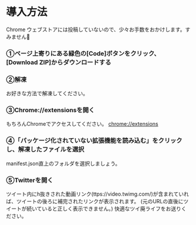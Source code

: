 # 導入方法
Chrome ウェブストアには投稿していないので、少々お手数をおかけします。すみません🙏

### ①ページ上寄りにある緑色の[Code]ボタンをクリック、[Download ZIP]からダウンロードする


### ②解凍
お好きな方法で解凍してください。

### ③Chrome://extensionsを開く
もちろんChromeでアクセスしてください。
[chrome://extensions](chrome://extensions)

### ④「パッケージ化されていない拡張機能を読み込む」をクリックし、解凍したファイルを選択
manifest.json直上のフォルダを選択しましょう。

### ⑤Twitterを開く
ツイート内にh抜きされた動画リンク(ttps://video.twimg.com/)が含まれていれば、ツイートの後ろに補完されたリンクが表示されます。
(元のURLの直後にツイートが続いていると正しく表示できません。)
快適なツイ廃ライフをお送りください。

